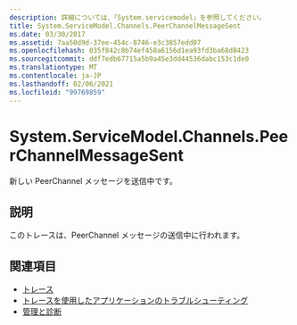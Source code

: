 ```yaml
---
description: 詳細については、「System.servicemodel」を参照してください。
title: System.ServiceModel.Channels.PeerChannelMessageSent
ms.date: 03/30/2017
ms.assetid: 7aa50d9d-37ee-454c-8746-e3c3857edd07
ms.openlocfilehash: 035f842c8b74ef458a6156d1ea93fd3ba68d8423
ms.sourcegitcommit: ddf7edb67715a5b9a45e3dd44536dabc153c1de0
ms.translationtype: MT
ms.contentlocale: ja-JP
ms.lasthandoff: 02/06/2021
ms.locfileid: "99769859"
---
```

# <a name="systemservicemodelchannelspeerchannelmessagesent"></a>System.ServiceModel.Channels.PeerChannelMessageSent

新しい PeerChannel メッセージを送信中です。  
  
## <a name="description"></a>説明  

 このトレースは、PeerChannel メッセージの送信中に行われます。  
  
## <a name="see-also"></a>関連項目

- [トレース](index.md)
- [トレースを使用したアプリケーションのトラブルシューティング](using-tracing-to-troubleshoot-your-application.md)
- [管理と診断](../index.md)
